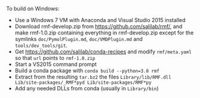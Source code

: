 To build on Windows:

 - Use a Windows 7 VM with Anaconda and Visual Studio 2015 installed
 - Download rmf-develop.zip from https://github.com/salilab/rmf/, and
   make rmf-1.0.zip containing everything in rmf-develop.zip except for the
   symlinks `doc/PymolPlugin.md`, `doc/VMDPlugin.md` and `tools/dev_tools/git`.
 - Get https://github.com/salilab/conda-recipes and modify `rmf/meta.yaml` so
   that `url` points to `rmf-1.0.zip`
 - Start a VS2015 command prompt
 - Build a conda package with `conda build --python=3.8 rmf`
 - Extract from the resulting `tar.bz2` the files
   `Library/lib/RMF.dll Lib/site-packages/_RMF*pyd Lib/site-packages/RMF*py`
 - Add any needed DLLs from conda (usually in `Library/bin`)
